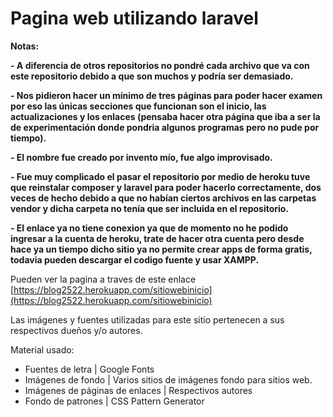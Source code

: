 # Pagina web utilizando laravel

<!----Notas---->
**Notas:**

**- A diferencia de otros repositorios no pondré cada archivo que va con este repositorio debido a que son muchos y podría ser demasiado.**

**- Nos pidieron hacer un mínimo de tres páginas para poder hacer examen por eso las únicas secciones que funcionan son el inicio, las actualizaciones y los enlaces (pensaba hacer otra página que iba a ser la de experimentación donde pondria algunos programas pero no pude por tiempo).**

**- El nombre fue creado por invento mío, fue algo improvisado.**

**- Fue muy complicado el pasar el repositorio por medio de heroku tuve que reinstalar composer y laravel para poder hacerlo correctamente, dos veces de hecho debido a que no habían ciertos archivos en las carpetas vendor y dicha carpeta no tenía que ser incluida en el repositorio.**

**- El enlace ya no tiene conexion ya que de momento no he podido ingresar a la cuenta de heroku, trate de hacer otra cuenta pero desde hace ya un tiempo dicho sitio ya no permite crear apps de forma gratis, todavia pueden descargar el codigo fuente y usar XAMPP.**
<!----Separador de las notas---->

<!----Separador---->
Pueden ver la pagina a traves de este enlace
[https://blog2522.herokuapp.com/sitiowebinicio](https://blog2522.herokuapp.com/sitiowebinicio)
<!----Separador---->

<!----Separador---->
Las imágenes y fuentes utilizadas para este sitio pertenecen a sus respectivos dueños y/o autores.

Material usado:
-   Fuentes de letra | Google Fonts
-   Imágenes de fondo | Varios sitios de imágenes fondo para sitios web.
-   Imágenes de páginas de enlaces | Respectivos autores
-   Fondo de patrones | CSS Pattern Generator
<!----Separador---->